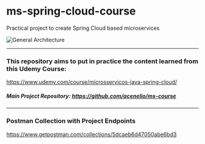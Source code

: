 # ms-spring-cloud-course
Practical project to create Spring Cloud based microservices

![General Architecture](https://github.com/rihck/ms-spring-cloud-course/blob/master/images/generalArquiteture.png)

-----

### This repository aims to put in practice the content learned from this Udemy Course:
https://www.udemy.com/course/microsservicos-java-spring-cloud/

##### Main Project Repository: https://github.com/acenelio/ms-course

-----

### Postman Collection with Project Endpoints
https://www.getpostman.com/collections/5dcaeb6d47050abe6bd3
